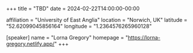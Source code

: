 +++
title = "TBD"
date = 2024-02-22T14:00:00-00:00

affiliation = "University of East Anglia"
location = "Norwich, UK"
latitude = "52.62099045856164"
longitude = "1.2364576265960128"

[speaker]
  name = "Lorna Gregory"
  homepage = "https://lorna-gregory.netlify.app/"
+++
